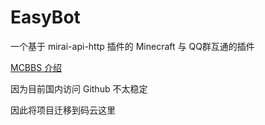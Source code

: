 # EasyBot 
一个基于 mirai-api-http 插件的 Minecraft 与 QQ群互通的插件

[MCBBS 介绍](https://www.mcbbs.net/forum.php?mod=viewthread&tid=1175227)

因为目前国内访问 Github 不太稳定

因此将项目迁移到码云这里